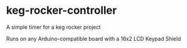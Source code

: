 # keg-rocker-controller

A simple timer for a keg rocker project

Runs on any Arduino-compatible board with a 16x2 LCD Keypad Shield
